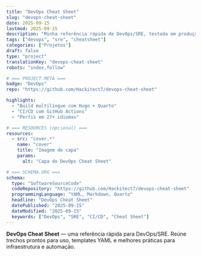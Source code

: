 ```yaml
---
title: "DevOps Cheat Sheet"
slug: "devops-cheat-sheet"
date: 2025-09-15
lastmod: 2025-09-15
description: "Minha referência rápida de DevOps/SRE, testada em produção."
tags: ["devops", "sre", "cheatsheet"]
categories: ["Projetos"]
draft: false
type: "project"
translationKey: "devops-cheat-sheet"
robots: "index,follow"

# === PROJECT META ===
badge: "DevOps"
repo: "https://github.com/Hackitect7/devops-cheat-sheet"

highlights:
  - "Build multilíngue com Hugo + Quarto"
  - "CI/CD com GitHub Actions"
  - "Perfis em 27+ idiomas"

# === RESOURCES (opcional) ===
resources:
  - src: "cover.*"
    name: "cover"
    title: "Imagem de capa"
    params:
      alt: "Capa do DevOps Cheat Sheet"

# === SCHEMA.ORG ===
schema:
  type: "SoftwareSourceCode"
  codeRepository: "https://github.com/Hackitect7/devops-cheat-sheet"
  programmingLanguage: "YAML, Markdown, Quarto"
  headline: "DevOps Cheat Sheet"
  datePublished: "2025-09-15"
  dateModified: "2025-09-15"
  keywords: ["DevOps", "SRE", "CI/CD", "Cheat Sheet"]
---
```


**DevOps Cheat Sheet** — uma referência rápida para DevOps/SRE.
Reúne trechos prontos para uso, templates YAML e melhores práticas para infraestrutura e automação.
